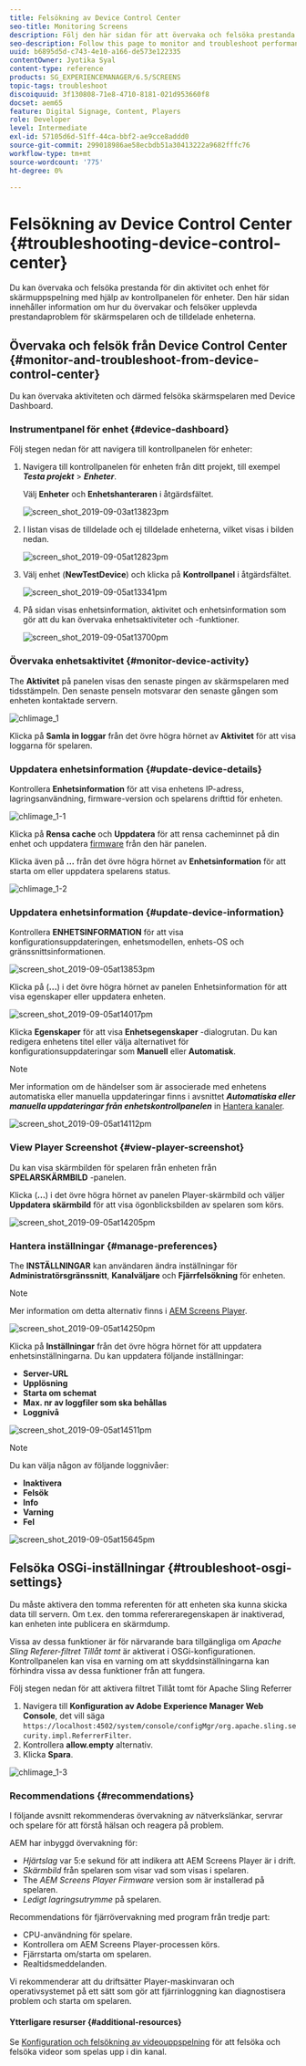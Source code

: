 ```yaml
---
title: Felsökning av Device Control Center
seo-title: Monitoring Screens
description: Följ den här sidan för att övervaka och felsöka prestanda för din aktivitet och enhet för skärmuppspelning med hjälp av enhetskonsolen.
seo-description: Follow this page to monitor and troubleshoot performance for your Screens player activity and device usingtheDevice dashboard.
uuid: b6895d5d-c743-4e10-a166-de573e122335
contentOwner: Jyotika Syal
content-type: reference
products: SG_EXPERIENCEMANAGER/6.5/SCREENS
topic-tags: troubleshoot
discoiquuid: 3f130808-71e8-4710-8181-021d953660f8
docset: aem65
feature: Digital Signage, Content, Players
role: Developer
level: Intermediate
exl-id: 57105d6d-51ff-44ca-bbf2-ae9cce8addd0
source-git-commit: 299018986ae58ecbdb51a30413222a9682fffc76
workflow-type: tm+mt
source-wordcount: '775'
ht-degree: 0%

---
```


# Felsökning av Device Control Center {#troubleshooting-device-control-center}

Du kan övervaka och felsöka prestanda för din aktivitet och enhet för skärmuppspelning med hjälp av kontrollpanelen för enheter. Den här sidan innehåller information om hur du övervakar och felsöker upplevda prestandaproblem för skärmspelaren och de tilldelade enheterna.

## Övervaka och felsök från Device Control Center {#monitor-and-troubleshoot-from-device-control-center}

Du kan övervaka aktiviteten och därmed felsöka skärmspelaren med Device Dashboard.

### Instrumentpanel för enhet {#device-dashboard}

Följ stegen nedan för att navigera till kontrollpanelen för enheter:

1. Navigera till kontrollpanelen för enheten från ditt projekt, till exempel ***Testa projekt*** > ***Enheter***.

   Välj **Enheter** och **Enhetshanteraren** i åtgärdsfältet.

   ![screen_shot_2019-09-03at13823pm](assets/screen_shot_2019-09-03at13823pm.png)

1. I listan visas de tilldelade och ej tilldelade enheterna, vilket visas i bilden nedan.

   ![screen_shot_2019-09-05at12823pm](assets/screen_shot_2019-09-05at12823pm.png)

1. Välj enhet (**NewTestDevice**) och klicka på **Kontrollpanel** i åtgärdsfältet.

   ![screen_shot_2019-09-05at13341pm](assets/screen_shot_2019-09-05at13341pm.png)

1. På sidan visas enhetsinformation, aktivitet och enhetsinformation som gör att du kan övervaka enhetsaktiviteter och -funktioner.

   ![screen_shot_2019-09-05at13700pm](assets/screen_shot_2019-09-05at13700pm.png)

### Övervaka enhetsaktivitet {#monitor-device-activity}

The **Aktivitet** på panelen visas den senaste pingen av skärmspelaren med tidsstämpeln. Den senaste penseln motsvarar den senaste gången som enheten kontaktade servern.

![chlimage_1](assets/chlimage_1.png)

Klicka på **Samla in loggar** från det övre högra hörnet av **Aktivitet** för att visa loggarna för spelaren.

### Uppdatera enhetsinformation {#update-device-details}

Kontrollera **Enhetsinformation** för att visa enhetens IP-adress, lagringsanvändning, firmware-version och spelarens drifttid för enheten.

![chlimage_1-1](assets/chlimage_1-1.png)

Klicka på **Rensa cache** och **Uppdatera** för att rensa cacheminnet på din enhet och uppdatera [firmware](screens-glossary.md) från den här panelen.

Klicka även på **...** från det övre högra hörnet av **Enhetsinformation** för att starta om eller uppdatera spelarens status.

![chlimage_1-2](assets/chlimage_1-2.png)

### Uppdatera enhetsinformation {#update-device-information}

Kontrollera **ENHETSINFORMATION** för att visa konfigurationsuppdateringen, enhetsmodellen, enhets-OS och gränssnittsinformationen.

![screen_shot_2019-09-05at13853pm](assets/screen_shot_2019-09-05at13853pm.png)

Klicka på (**...**) i det övre högra hörnet av panelen Enhetsinformation för att visa egenskaper eller uppdatera enheten.

![screen_shot_2019-09-05at14017pm](assets/screen_shot_2019-09-05at14017pm.png)

Klicka **Egenskaper** för att visa **Enhetsegenskaper** -dialogrutan. Du kan redigera enhetens titel eller välja alternativet för konfigurationsuppdateringar som **Manuell** eller **Automatisk**.

>[!NOTE]
>
>Mer information om de händelser som är associerade med enhetens automatiska eller manuella uppdateringar finns i avsnittet ***Automatiska eller manuella uppdateringar från enhetskontrollpanelen*** in [Hantera kanaler](managing-channels.md).

![screen_shot_2019-09-05at14112pm](assets/screen_shot_2019-09-05at14112pm.png)

### View Player Screenshot {#view-player-screenshot}

Du kan visa skärmbilden för spelaren från enheten från **SPELARSKÄRMBILD** -panelen.

Klicka (**...**) i det övre högra hörnet av panelen Player-skärmbild och väljer **Uppdatera skärmbild** för att visa ögonblicksbilden av spelaren som körs.

![screen_shot_2019-09-05at14205pm](assets/screen_shot_2019-09-05at14205pm.png)

### Hantera inställningar {#manage-preferences}

The **INSTÄLLNINGAR** kan användaren ändra inställningar för **Administratörsgränssnitt**, **Kanalväljare** och **Fjärrfelsökning** för enheten.

>[!NOTE]
>Mer information om detta alternativ finns i [AEM Screens Player](working-with-screens-player.md).

![screen_shot_2019-09-05at14250pm](assets/screen_shot_2019-09-05at14250pm.png)

Klicka på **Inställningar** från det övre högra hörnet för att uppdatera enhetsinställningarna. Du kan uppdatera följande inställningar:

* **Server-URL**
* **Upplösning**
* **Starta om schemat**
* **Max. nr av loggfiler som ska behållas**
* **Loggnivå**

![screen_shot_2019-09-05at14511pm](assets/screen_shot_2019-09-05at14511pm.png)

>[!NOTE]
>Du kan välja någon av följande loggnivåer:
>* **Inaktivera**
>* **Felsök**
>* **Info**
>* **Varning**
>* **Fel**

![screen_shot_2019-09-05at15645pm](assets/screen_shot_2019-09-05at15645pm.png)

## Felsöka OSGi-inställningar {#troubleshoot-osgi-settings}

Du måste aktivera den tomma referenten för att enheten ska kunna skicka data till servern. Om t.ex. den tomma refereraregenskapen är inaktiverad, kan enheten inte publicera en skärmdump.

Vissa av dessa funktioner är för närvarande bara tillgängliga om *Apache Sling Referer-filtret Tillåt tomt* är aktiverat i OSGi-konfigurationen. Kontrollpanelen kan visa en varning om att skyddsinställningarna kan förhindra vissa av dessa funktioner från att fungera.

Följ stegen nedan för att aktivera filtret Tillåt tomt för Apache Sling Referrer

1. Navigera till **Konfiguration av Adobe Experience Manager Web Console**, det vill säga `https://localhost:4502/system/console/configMgr/org.apache.sling.security.impl.ReferrerFilter`.
1. Kontrollera **allow.empty** alternativ.
1. Klicka **Spara**.

![chlimage_1-3](assets/chlimage_1-3.png)

### Recommendations {#recommendations}

I följande avsnitt rekommenderas övervakning av nätverkslänkar, servrar och spelare för att förstå hälsan och reagera på problem.

AEM har inbyggd övervakning för:

* *Hjärtslag* var 5:e sekund för att indikera att AEM Screens Player är i drift.
* *Skärmbild* från spelaren som visar vad som visas i spelaren.
* The *AEM Screens Player Firmware* version som är installerad på spelaren.
* *Ledigt lagringsutrymme* på spelaren.

Recommendations för fjärrövervakning med program från tredje part:

* CPU-användning för spelare.
* Kontrollera om AEM Screens Player-processen körs.
* Fjärrstarta om/starta om spelaren.
* Realtidsmeddelanden.

Vi rekommenderar att du driftsätter Player-maskinvaran och operativsystemet på ett sätt som gör att fjärrinloggning kan diagnostisera problem och starta om spelaren.

#### Ytterligare resurser {#additional-resources}

Se [Konfiguration och felsökning av videouppspelning](troubleshoot-videos.md) för att felsöka och felsöka videor som spelas upp i din kanal.
